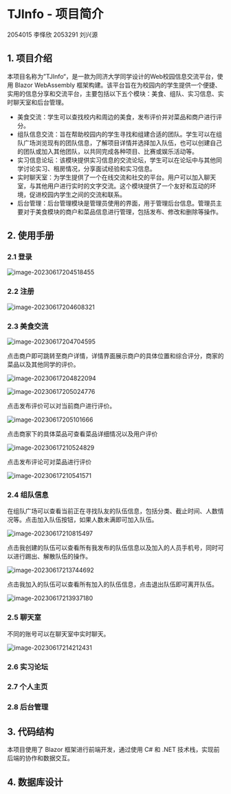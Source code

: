 # TJInfo - 项目简介

2054015 李怿欣 2053291 刘兴源



## 1. 项目介绍

本项目名称为”TJInfo“，是一款为同济大学同学设计的Web校园信息交流平台，使用 Blazor WebAssembly 框架构建。该平台旨在为校园内的学生提供一个便捷、实用的信息分享和交流平台，主要包括以下五个模块：美食、组队、实习信息、实时聊天室和后台管理。

- 美食交流：学生可以查找校内和周边的美食，发布评价并对菜品和商户进行评分。
- 组队信息交流：旨在帮助校园内的学生寻找和组建合适的团队。学生可以在组队广场浏览现有的团队信息，了解项目详情并选择加入队伍，也可以创建自己的团队或加入其他团队，以共同完成各种项目、比赛或娱乐活动等。
- 实习信息论坛：该模块提供实习信息的交流论坛，学生可以在论坛中与其他同学讨论实习、租房情况，分享面试经验和实习信息。
- 实时聊天室：为学生提供了一个在线交流和社交的平台。用户可以加入聊天室，与其他用户进行实时的文字交流。这个模块提供了一个友好和互动的环境，促进校园内学生之间的交流和联系。
- 后台管理：后台管理模块是管理员使用的界面，用于管理后台信息。管理员主要对于美食模块的商户和菜品信息进行管理，包括发布、修改和删除等操作。



## 2. 使用手册

### 2.1 登录

![image-20230617204518455](assets/image-20230617204518455.png)



### 2.2 注册

![image-20230617204608321](assets/image-20230617204608321.png)



### 2.3 美食交流

![image-20230617204704595](assets/image-20230617204704595.png)

点击商户即可跳转至商户详情，详情界面展示商户的具体位置和综合评分，商家的菜品以及其他同学的评价。

![image-20230617204822094](assets/image-20230617204822094.png)

![image-20230617205024776](assets/image-20230617205024776.png)

点击发布评价可以对当前商户进行评价。

![image-20230617205101666](assets/image-20230617205101666.png)

点击商家下的具体菜品可查看菜品详细情况以及用户评价

![image-20230617210524829](assets/image-20230617210524829.png)

点击发布评论可对菜品进行评价

![image-20230617210541571](assets/image-20230617210541571.png)



### 2.4 组队信息

在组队广场可以查看当前正在寻找队友的队伍信息，包括分类、截止时间、人数情况等。点击加入队伍按钮，如果人数未满即可加入队伍。

![image-20230617210815497](assets/image-20230617210815497.png)

点击我创建的队伍可以查看所有我发布的队伍信息以及加入的人员手机号，同时可以进行踢出、解散队伍的操作。

![image-20230617213744692](assets/image-20230617213744692.png)

点击我加入的队伍可以查看所有加入的队伍信息，点击退出队伍即可离开队伍。

![image-20230617213937180](assets/image-20230617213937180.png)

### 2.5 聊天室

不同的账号可以在聊天室中实时聊天。

![image-20230617214212431](assets/image-20230617214212431.png)



### 2.6 实习论坛



### 2.7 个人主页



### 2.8 后台管理



## 3. 代码结构

本项目使用了 Blazor 框架进行前端开发，通过使用 C# 和 .NET 技术栈，实现前后端的协作和数据交互。



## 4. 数据库设计